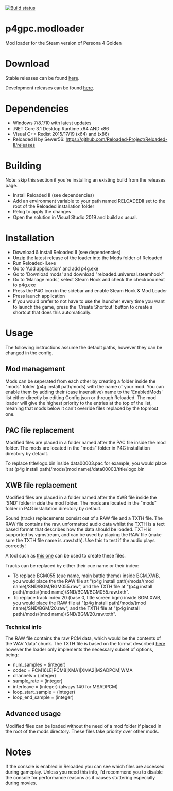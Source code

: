 [![Build status](https://ci.appveyor.com/api/projects/status/n0gyja1foykuwmbo?svg=true)](https://ci.appveyor.com/project/TGEnigma/p4gpc-modloader)

# p4gpc.modloader
Mod loader for the Steam version of Persona 4 Golden

# Download
Stable releases can be found [here](https://github.com/TGEnigma/p4gpc.modloader/releases/).

Development releases can be found [here](https://ci.appveyor.com/project/TGEnigma/p4gpc-modloader/build/artifacts).

# Dependencies
* Windows 7/8.1/10 with latest updates
* .NET Core 3.1 Desktop Runtime x64 AND x86
* Visual C++ Redist 2015/17/19 (x64) and (x86)
* Reloaded II by Sewer56: https://github.com/Reloaded-Project/Reloaded-II/releases

# Building
Note: skip this section if you're installing an existing build from the releases page.
* Install Reloaded II (see dependencies)
* Add an environment variable to your path named RELOADEDII set to the root of the Reloaded installation folder
* Relog to apply the changes
* Open the solution in Visual Studio 2019 and build as usual.

# Installation
* Download & install Reloaded II (see dependencies)
* Unzip the latest release of the loader into the Mods folder of Reloaded
* Run Reloaded-II.exe
* Go to 'Add application' and add p4g.exe
* Go to 'Download mods' and download "reloaded.universal.steamhook"
* Go to 'Manage mods', select Steam Hook and check the checkbox next to p4g.exe
* Press the P4G icon in the sidebar and enable Steam Hook & Mod Loader
* Press launch application
* If you would prefer to not have to use the launcher every time you want to launch the game, 
press the 'Create Shortcut' button to create a shortcut that does this automatically.

# Usage
The following instructions assume the default paths, however they can be changed in the config.

## Mod management
Mods can be seperated from each other by creating a folder inside the "mods" folder (p4g install path/mods) with the name of your mod.
You can enable them by adding their (case insensitive) name to the 'EnabledMods' list either directly by editing Config.json or through Reloaded. The mod loader will give the highest priority to the entries at the top of the list, meaning that mods below it can't override files replaced by the topmost one. 

## PAC file replacement
Modified files are placed in a folder named after the PAC file inside the mod folder. The mods are located in the "mods" folder in P4G installation directory by default. 

To replace title\logo.bin inside data00003.pac for example, you would place it at (p4g install path)/mods/(mod name)/data00003/title/logo.bin

## XWB file replacement
Modified files are placed in a folder named after the XWB file inside the 'SND' folder inside the mod folder. The mods are located in the "mods" folder in P4G installation directory by default.

Sound (track) replacements consist out of a RAW file and a TXTH file. The RAW file contains the raw, unformatted audio data whilst the TXTH is a text based format that describes how the data should be loaded. 
TXTH is supported by vgmstream, and can be used by playing the RAW file (make sure the TXTH file name is <filename>.raw.txth). Use this to test if the audio plays correctly!

A tool such as [this one](https://github.com/jpmac26/P4G_PC_Music_Converter) can be used to create these files.

Tracks can be replaced by either their cue name or their index:
* To replace BGM055 (cue name, main battle theme) inside BGM.XWB, you would place the the RAW file at "(p4g install path)/mods/(mod name)/SND/BGM/BGM055.raw", and the TXTH file at "(p4g install path)/mods/(mod name)/SND/BGM/BGM055.raw.txth".
* To replace track index 20 (base 0, title screen bgm) inside BGM.XWB, you would place the RAW file at "(p4g install path)/mods/(mod name)/SND/BGM/20.raw", and the TXTH file at "(p4g install path)/mods/(mod name)/SND/BGM/20.raw.txth".

### Technical info
The RAW file contains the raw PCM data, which would be the contents of the WAV 'data' chunk.
The TXTH file is based on the format described [here](https://github.com/losnoco/vgmstream/blob/master/doc/TXTH.md) however the loader only implements the necessary subset of options, being:
* num_samples = (integer)
* codec = PCM16LE|PCM8|XMA1|XMA2|MSADPCM|WMA
* channels = (integer)
* sample_rate = (integer)
* interleave = (integer) (always 140 for MSADPCM)
* loop_start_sample = (integer)
* loop_end_sample = (integer)

## Advanced usage
Modified files can be loaded without the need of a mod folder if placed in the root of the mods directory. These files take priority over other mods.

# Notes
If the console is enabled in Reloaded you can see which files are accessed during gameplay. 
Unless you need this info, I'd recommend you to disable the console for performance reasons as it causes stuttering especially during movies.
